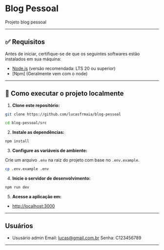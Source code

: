# Blog Pessoal

Projeto blog pessoal

---

## ✅ Requisitos

Antes de iniciar, certifique-se de que os seguintes softwares estão instalados em sua máquina:

* [Node.js](https://nodejs.org/) (versão recomendada: LTS 20 ou superior)
* [Npm] (Geralmente vem com o node)

---

## 🚀 Como executar o projeto localmente

1. **Clone este repositório:**

```bash
git clone https://github.com/lucasfrmaia/blog-pessoal

cd blog-pessoal/src
```

2. **Instale as dependências:**

```bash
npm install
```

3. **Configure as variáveis de ambiente:**

Crie um arquivo `.env` na raiz do projeto com base no `.env.example`.

```bash
cp .env.example .env
```

4. **Inicie o servidor de desenvolvimento:**

```bash
npm run dev
```

5. **Acesse a aplicação em:**

- [http://localhost:3000](http://localhost:3000)

---

## Usuários

* Ususário admin 
    Email: lucas@gmail.com.br
    Senha: C123456789

---

